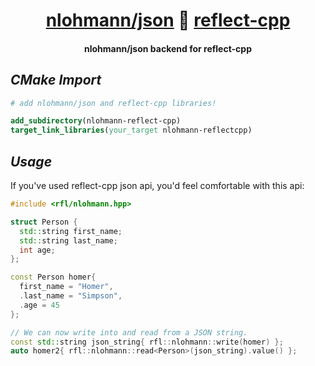 <h1 align="center"><a href="https://github.com/nlohmann/json">nlohmann/json</a> 🔗 <a href="https://github.com/getml/reflect-cpp">reflect-cpp</a></h1>

<h4 align="center">nlohmann/json backend for reflect-cpp</h4>

## __*CMake Import*__

```cmake
# add nlohmann/json and reflect-cpp libraries!

add_subdirectory(nlohmann-reflect-cpp)
target_link_libraries(your_target nlohmann-reflectcpp)
```

## __*Usage*__

If you've used reflect-cpp json api, you'd feel comfortable with this api:

```cpp
#include <rfl/nlohmann.hpp>

struct Person {
  std::string first_name;
  std::string last_name;
  int age;
};

const Person homer{
  first_name = "Homer",
  .last_name = "Simpson",
  .age = 45
};

// We can now write into and read from a JSON string.
const std::string json_string{ rfl::nlohmann::write(homer) };
auto homer2{ rfl::nlohmann::read<Person>(json_string).value() };
```
